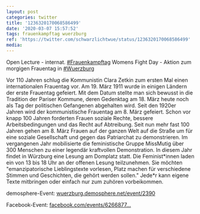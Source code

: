 ```yaml
---
layout: post
categories: twitter
title: '1236320170068586499'
date: '2020-03-07 15:57:52'
tags: frauenkampftag wuerzburg
ref: 'https://twitter.com/schwarzlichtwue/status/1236320170068586499'
media:
---
```

Open Lecture - internat. [#Frauenkampftag](/t/frauenkampftag) Womens Fight Day - Aktion zum morgigen Frauentag in [#Wuerzburg](/t/wuerzburg) 



Vor 110 Jahren schlug die Kommunistin Clara Zetkin zum ersten Mal einen internationalen Frauentag vor. Am 19. März 1911 wurde in einigen Ländern der erste Frauentag gefeiert. 
Mit dem Datum stellte man sich bewusst in die Tradition der Pariser Kommune, deren Gedenktag am 18. März heute noch als Tag der politischen Gefangenen abgehalten wird. 
Seit den 1920er Jahren wird der kommunistische Frauentag am 8. März gefeiert. Schon vor knapp 100 Jahren forderten Frauen soziale Rechte, bessere Arbeitsbedingungen und das Recht auf Abtreibung. 
Seit nun mehr fast 100 Jahren gehen am 8. März Frauen auf der ganzen Welt auf die Straße um für eine soziale Gesellschaft und gegen das Patriarchat zu demonstrieren. 
Im vergangenen Jahr mobilisierte die feministische Gruppe MissMutig über 300 Menschen zu einer legendär kraftvollen Demonstration. In diesem Jahr findet in Würzburg eine Lesung am Domplatz statt. 
Die Feminist\*innen laden ein von 13 bis 18 Uhr an der offenen Lesung teilzunehmen. Sie möchten "emanzipatorische Lieblingstexte vorlesen, Platz machen für verschiedene Stimmen und Geschichten, die gehört werden sollen." 
Jede\*r kann eigene Texte mitbringen oder einfach nur zum zuhören vorbeikommen.



demosphere-Event: [wuerzburg.demosphere.net/event/2390](https://wuerzburg.demosphere.net/event/2390)



Facebook-Event: [facebook.com/events/6266877…](https://www.facebook.com/events/626687791423838) 